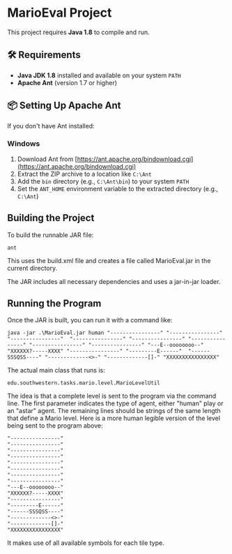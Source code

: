 # MarioEval Project

This project requires **Java 1.8** to compile and run.

## 🛠 Requirements

- **Java JDK 1.8** installed and available on your system `PATH`
- **Apache Ant** (version 1.7 or higher)

## 📦 Setting Up Apache Ant

If you don't have Ant installed:

### Windows

1. Download Ant from [https://ant.apache.org/bindownload.cgi](https://ant.apache.org/bindownload.cgi)
2. Extract the ZIP archive to a location like `C:\Ant`
3. Add the `bin` directory (e.g., `C:\Ant\bin`) to your system `PATH`
4. Set the `ANT_HOME` environment variable to the extracted directory (e.g., `C:\Ant`)

## Building the Project

To build the runnable JAR file:

```
ant
```

This uses the build.xml file and creates a file called MarioEval.jar in the current directory.

The JAR includes all necessary dependencies and uses a jar-in-jar loader.

##  Running the Program

Once the JAR is built, you can run it with a command like:

```
java -jar .\MarioEval.jar human "----------------" "----------------" "----------------"  "----------------" "----------------" "----------------" "----------------" "----------------" "---E--oooooooo--" "XXXXXX?-----XXXX" "----------------" "---------E------"  "------SSSQSS----" "-------------<>-" "-------------[]-" "XXXXXXXXXXXXXXXX"
```

The actual main class that runs is:
```
edu.southwestern.tasks.mario.level.MarioLevelUtil
```

The idea is that a complete level is sent to the program via the command line. The first parameter indicates the type of agent, either "human" play or an "astar" agent. The remaining lines should be strings of the same length that define a Mario level. Here is a more human legible version of the level being sent to the program above:

```
"----------------" 
"----------------" 
"----------------"  
"----------------" 
"----------------" 
"----------------" 
"----------------" 
"----------------" 
"---E--oooooooo--" 
"XXXXXX?-----XXXX" 
"----------------" 
"---------E------" 
"------SSSQSS----" 
"-------------<>-" 
"-------------[]-" 
"XXXXXXXXXXXXXXXX"

```

It makes use of all available symbols for each tile type.
